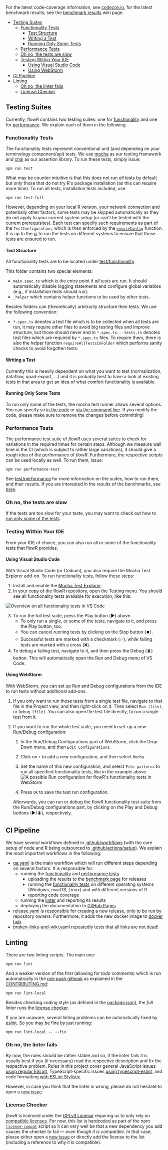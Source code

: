 For the latest code-coverage information, see [codecov.io](https://app.codecov.io/gh/flowr-analysis/flowr), for the latest benchmark results, see the [benchmark results](https://flowr-analysis.github.io/flowr/wiki/stats/benchmark) wiki page.

- [Testing Suites](#testing-suites)
  - [Functionality Tests](#functionality-tests)
    - [Test Structure](#test-structure)
    - [Writing a Test](#writing-a-test)
    - [Running Only Some Tests](#running-only-some-tests)
  - [Performance Tests](#performance-tests)
  - [Oh no, the tests are slow](#oh-no-the-tests-are-slow)
  - [Testing Within Your IDE](#testing-within-your-ide)
    - [Using Visual Studio Code](#using-visual-studio-code)
    - [Using WebStorm](#using-webstorm)
- [CI Pipeline](#ci-pipeline)
- [Linting](#linting)
  - [Oh no, the linter fails](#oh-no-the-linter-fails)
  - [License Checker](#license-checker)

## Testing Suites

Currently, flowR contains two testing suites: one for [functionality](#functionality-tests) and one for [performance](#performance-tests). We explain each of them in the following.

### Functionality Tests

The functionality tests represent conventional unit (and depending on your terminology component/api) tests.
We use [mocha](https://mochajs.org/) as our testing framework and [chai](https://www.chaijs.com/) as our assertion library.
To run these tests, simply issue:

```shell
npm run test
```

What may be counter-intuitive is that this does not run *all* tests by default but only those that do not try R's package installation (as this can require more time). To run all tests, installation tests included, use:

```shell
npm run test-full
```

However, depending on your local R version, your network connection and potentially other factors, some tests may be skipped automatically as they do not apply to your current system setup (or can't be tested with the current prerequisites). Each test can specify such requirements as part of the `TestConfiguration`, which is then enforced by the [`ensureConfig`](https://github.com/flowr-analysis/flowr/blob/main/test/functionality/_helper/shell.ts) function.
It is up to the [ci](#ci-pipeline) to run the tests on different systems to ensure that those tests are ensured to run.

#### Test Structure

All functionality tests are to be located under [test/functionality](https://github.com/flowr-analysis/flowr/tree/main/test/functionality).

This folder contains two special elements:

- `main.spec.ts` which is the entry point if *all* tests are run. It should automatically disable logging statements and configure global variables (e.g., if installation tests should run).
- `_helper` which contains helper functions to be used by other tests.

Besides folders can (theoretically) arbitrarily structure their tests. We use the following convention:

- `*.spec.ts` denotes a test file which is to be collected when all tests are run, it may require other files to avoid big testing files and improve structure, but those should never end in `*.spec.ts`.
. `-tests.ts` denotes test files which are required by `*.spec.ts` files. To require them, there is also the helper function `requireAllTestsInFolder` which performs sanity checks to avoid forgotten tests.

#### Writing a Test

Currently this is heavily dependent on what you want to test (normalization, dataflow, quad-export, ...) and it is probably best to have a look at existing tests in that area to get an idea of what comfort functionality is available.

#### Running Only Some Tests

To run only some of the tests, the mocha test runner allows several options.
You can specify so [in the code](https://mochajs.org/#exclusive-tests) or [via the command line](https://mochajs.org/#-grep-regexp-g-regexp). If you modify the code, please make sure to remove the changes before committing!

### Performance Tests

The performance test suite of *flowR* uses several suites to check for variations in the required times for certain steps.
Although we measure wall time in the CI (which is subject to rather large variations), it should give a rough idea of the performance of *flowR*.
Furthermore, the respective scripts can be used locally as well.
To run them, issue:

```shell
npm run performance-test
```

See [test/performance](https://github.com/flowr-analysis/flowr/tree/main/test/performance) for more information on the suites, how to run them, and their results. If you are interested in the results of the benchmarks, see [here](https://flowr-analysis.github.io/flowr/wiki/stats/benchmark).

### Oh no, the tests are slow

If the tests are too slow for your taste, you may want to check out how to [run only some of the tests](#running-only-some-tests).

### Testing Within Your IDE

From your IDE of choice, you can also run all or some of the functionality tests that flowR provides.

#### Using Visual Studio Code

With Visual Studio Code (or Codium), you also require the Mocha Test Explorer add-on. To run functionality tests, follow these steps:

1. Install and enable the [Mocha Test Explorer](https://marketplace.visualstudio.com/items?itemName=hbenl.vscode-mocha-test-adapter).
2. In your copy of the flowR repository, open the Testing menu. You should see all functionality tests available for execution, like this:

![Overview on all functionality tests in VS Code](img/testing-vs-code.png)

3. To run the full test suite, press the Play button (▶️) above.
   - To only run a single, or some of the tests, navigate to it, and press the Play button, too.
   - You can cancel running tests by clicking on the Stop button (⏹️).
   - Successful tests are marked with a checkmark (✅), while failing tests are marked with a cross (❌).
4. To debug a failing test, navigate to it, and then press the Debug (🪲) button. This will automatically open the Run and Debug menu of VS Code.

#### Using WebStorm

With WebStorm, you can set up Run and Debug configurations from the IDE to run tests without additional add-ons.

1. If you only want to run those tests from a single test file, navigate to that file in the Project view, and then right-click on it. Then select `Run (file)`, or `Debug (file)`.
   You can also open the test file directly, to run a single test from it.
2. If you want to run the whole test suite, you need to set-up a new Run/Debug configuration:
   1. In the Run/Debug Configurations part of WebStorm, click the Drop-Down menu, and then `Edit Configurations`.
   2. Click on `+` to add a new configuration, and then select `Mocha`.
   3. Set the name of this new configuration, and select `File patterns` to run all specified functionality tests, like in the example above.
![A possible Run configuration for flowR's functionality tests in WebStorm](img/testing-config-webstorm.png)

   4. Press `OK` to save the test run configuration.

   Afterwards, you can run or debug the flowR functionality test suite from the Run/Debug configurations part, by clicking on the Play and Debug buttons (▶️/🪲), respectively.

## CI Pipeline

We have several workflows defined in [.github/workflows](../.github/workflows/) (with the core setup of node and R being outsourced to [.github/actions/setup](../.github/actions/setup)).
We explain the most important workflows in the following:

- [qa.yaml](../.github/workflows/qa.yaml) is the main workflow which will run different steps depending on several factors. It is responsible for:
  - running the [functionality](#functionality-tests) and [performance tests](#performance-tests)
    - uploading the results to the [benchmark page](https://flowr-analysis.github.io/flowr/wiki/stats/benchmark) for releases
    - running the [functionality tests](#functionality-tests) on different operating systems (Windows, macOS, Linux) and with different versions of R
    - reporting code coverage
  - running the [linter](#linting) and reporting its results
  - deploying the documentation to [GitHub Pages](https://flowr-analysis.github.io/flowr/doc/)
- [release.yaml](../.github/workflows/release.yaml) is responsible for creating a new release, only to be run by repository owners. Furthermore, it adds the new docker image to [docker hub](https://hub.docker.com/r/eagleoutice/flowr).
- [broken-links-and-wiki.yaml](../.github/workflows/broken-links-and-wiki.yaml) repeatedly tests that all links are not dead!

## Linting

There are two linting scripts.
The main one:

```shell
npm run lint
```

And a weaker version of the first (allowing for *todo* comments) which is run automatically in the [pre-push githook](../.githooks/pre-push) as explained in the [CONTRIBUTING.md](../.github/CONTRIBUTING.md):

```shell
npm run lint-local
```

Besides checking coding style (as defined in the [package.json](../package.json)), the *full* linter runs the [license checker](#license-checker).

If you are unaware, several linting problems can be automatically fixed by [eslint](https://eslint.org/docs/latest/use/command-line-interface#fix-problems). So you may be fine by just running:

```shell
npm run lint-local -- --fix
```

### Oh no, the linter fails

By now, the rules should be rather stable and so, if the linter fails it is usually best if you (if necessary) read the respective description and fix the respective problem.
Rules in this project cover general JavaScript issues [using regular ESLint](https://eslint.org/docs/latest/rules), TypeScript-specific issues [using typescript-eslint](https://typescript-eslint.io/rules/), and code formatting [with ESLint Stylistic](https://eslint.style/packages/default#rules).

However, in case you think that the linter is wrong, please do not hesitate to open a [new issue](https://github.com/flowr-analysis/flowr/issues/new/choose).

### License Checker

*flowR* is licensed under the [GPLv3 License](https://github.com/flowr-analysis/flowr/blob/main/LICENSE) requiring us to only rely on [compatible licenses](https://www.gnu.org/licenses/license-list.en.html). For now, this list is hardcoded as part of the npm [`license-compat`](../package.json) script so it can very well be that a new dependency you add causes the checker to fail &mdash; *even though it is compatible*. In that case, please either open a [new issue](https://github.com/flowr-analysis/flowr/issues/new/choose) or directly add the license to the list (including a reference to why it is compatible).
